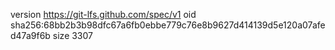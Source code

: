 version https://git-lfs.github.com/spec/v1
oid sha256:68bb2b3b98dfc67a6fb0ebbe779c76e8b9627d414139d5e120a07afed47a9f6b
size 3307

